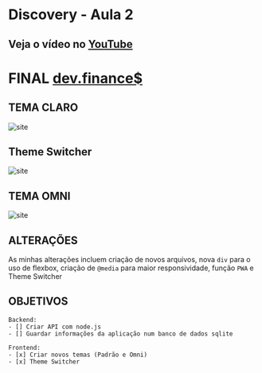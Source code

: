 # Discovery - Aula 2
## Veja o vídeo no [YouTube](https://www.youtube.com/watch?v=f13z6eFJEQg&ab_channel=MaykBrito)

# FINAL [dev.finance$](https://vitorgouveia.github.io/maratona-discovery/src/public/)

## TEMA CLARO
![site](https://iili.io/f2tH1s.png)

## Theme Switcher
![site](https://iili.io/f2tKp2.png)

## TEMA OMNI
![site](https://iili.io/f2toBe.png)

## ALTERAÇÕES

As minhas alterações incluem criação de novos arquivos, nova `div` para o uso de flexbox, criação de `@media` para maior responsividade, função ```PWA``` e Theme Switcher



## OBJETIVOS
    Backend:
    - [] Criar API com node.js
    - [] Guardar informações da aplicação num banco de dados sqlite
    
    Frontend:
    - [x] Criar novos temas (Padrão e Omni)
    - [x] Theme Switcher
